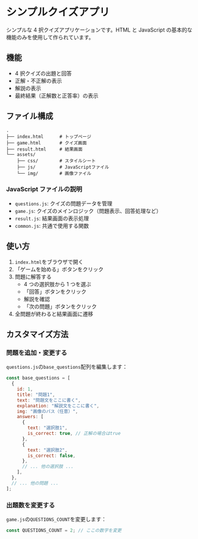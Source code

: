 # シンプルクイズアプリ

シンプルな 4 択クイズアプリケーションです。HTML と JavaScript の基本的な機能のみを使用して作られています。

## 機能

- 4 択クイズの出題と回答
- 正解・不正解の表示
- 解説の表示
- 最終結果（正解数と正答率）の表示

## ファイル構成

```
.
├── index.html      # トップページ
├── game.html       # クイズ画面
├── result.html     # 結果画面
└── assets/
    ├── css/        # スタイルシート
    ├── js/         # JavaScriptファイル
    └── img/        # 画像ファイル
```

### JavaScript ファイルの説明

- `questions.js`: クイズの問題データを管理
- `game.js`: クイズのメインロジック（問題表示、回答処理など）
- `result.js`: 結果画面の表示処理
- `common.js`: 共通で使用する関数

## 使い方

1. `index.html`をブラウザで開く
2. 「ゲームを始める」ボタンをクリック
3. 問題に解答する
   - 4 つの選択肢から 1 つを選ぶ
   - 「回答」ボタンをクリック
   - 解説を確認
   - 「次の問題」ボタンをクリック
4. 全問題が終わると結果画面に遷移

## カスタマイズ方法

### 問題を追加・変更する

`questions.js`の`base_questions`配列を編集します：

```javascript
const base_questions = [
  {
    id: 1,
    title: "問題1",
    text: "問題文をここに書く",
    explanation: "解説文をここに書く",
    img: "画像のパス（任意）",
    answers: [
      {
        text: "選択肢1",
        is_correct: true, // 正解の場合はtrue
      },
      {
        text: "選択肢2",
        is_correct: false,
      },
      // ... 他の選択肢 ...
    ],
  },
  // ... 他の問題 ...
];
```

### 出題数を変更する

`game.js`の`QUESTIONS_COUNT`を変更します：

```javascript
const QUESTIONS_COUNT = 2; // ここの数字を変更
```

